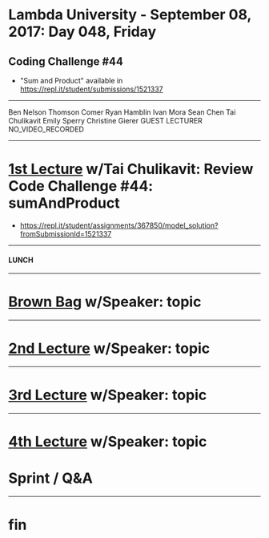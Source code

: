 # Lambda University - September 08, 2017: Day 048, Friday
## Coding Challenge #44
- "Sum and Product" available in https://repl.it/student/submissions/1521337
***
Ben Nelson
Thomson Comer
Ryan Hamblin
Ivan Mora
Sean Chen
Tai Chulikavit
Emily Sperry
Christine Gierer
GUEST LECTURER
NO_VIDEO_RECORDED
***
# [1st Lecture](https://youtu.be/fnf9Vm7BP-Y) w/Tai Chulikavit: Review Code Challenge #44: sumAndProduct
- https://repl.it/student/assignments/367850/model_solution?fromSubmissionId=1521337

***
#### LUNCH
***
# [Brown Bag](VIDEO_RECORDED_NOT_POSTED) w/Speaker: topic
***
# [2nd Lecture](VIDEO_RECORDED_NOT_POSTED) w/Speaker: topic
***
# [3rd Lecture](VIDEO_RECORDED_NOT_POSTED) w/Speaker: topic
***
# [4th Lecture](VIDEO_RECORDED_NOT_POSTED) w/Speaker: topic
# Sprint / Q&A
***
# fin
